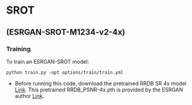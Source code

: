 # SROT
## (ESRGAN-SROT-M1234-v2-4x)

### Training
To train an ESRGAN-SROT model:

    python train.py -opt options/train/train.yml

- Before running this code, download the pretrained RRDB SR 4x model <a href="https://www.dropbox.com/s/m0ejc0qhqi9l1rq/RRDB_PSNR_x4.pth?dl=0">Link</a>. This pretrained RRDB_PSNR-4x.pth is provided by the ESRGAN author <a href="https://github.com/xinntao/ESRGAN">Link</a>.
